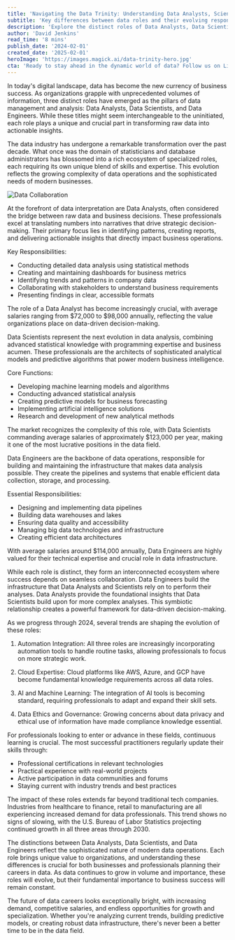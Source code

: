 ```yaml
---
title: 'Navigating the Data Trinity: Understanding Data Analysts, Scientists, and Engineers in 2024'
subtitle: 'Key differences between data roles and their evolving responsibilities'
description: 'Explore the distinct roles of Data Analysts, Data Scientists, and Data Engineers in 2024's evolving data landscape. Learn how these three crucial positions work together to transform raw data into business success, their key responsibilities, and the future trends shaping these careers.'
author: 'David Jenkins'
read_time: '8 mins'
publish_date: '2024-02-01'
created_date: '2025-02-01'
heroImage: 'https://images.magick.ai/data-trinity-hero.jpg'
cta: 'Ready to stay ahead in the dynamic world of data? Follow us on LinkedIn for regular insights into data careers, industry trends, and expert perspectives on the evolving data landscape.'
---
```


In today's digital landscape, data has become the new currency of business success. As organizations grapple with unprecedented volumes of information, three distinct roles have emerged as the pillars of data management and analysis: Data Analysts, Data Scientists, and Data Engineers. While these titles might seem interchangeable to the uninitiated, each role plays a unique and crucial part in transforming raw data into actionable insights.

The data industry has undergone a remarkable transformation over the past decade. What once was the domain of statisticians and database administrators has blossomed into a rich ecosystem of specialized roles, each requiring its own unique blend of skills and expertise. This evolution reflects the growing complexity of data operations and the sophisticated needs of modern businesses.

![Data Collaboration](https://i.magick.ai/PIXE/1738456036655_magick_img.webp)

At the forefront of data interpretation are Data Analysts, often considered the bridge between raw data and business decisions. These professionals excel at translating numbers into narratives that drive strategic decision-making. Their primary focus lies in identifying patterns, creating reports, and delivering actionable insights that directly impact business operations.

Key Responsibilities:
- Conducting detailed data analysis using statistical methods
- Creating and maintaining dashboards for business metrics
- Identifying trends and patterns in company data
- Collaborating with stakeholders to understand business requirements
- Presenting findings in clear, accessible formats

The role of a Data Analyst has become increasingly crucial, with average salaries ranging from $72,000 to $98,000 annually, reflecting the value organizations place on data-driven decision-making.

Data Scientists represent the next evolution in data analysis, combining advanced statistical knowledge with programming expertise and business acumen. These professionals are the architects of sophisticated analytical models and predictive algorithms that power modern business intelligence.

Core Functions:
- Developing machine learning models and algorithms
- Conducting advanced statistical analysis
- Creating predictive models for business forecasting
- Implementing artificial intelligence solutions
- Research and development of new analytical methods

The market recognizes the complexity of this role, with Data Scientists commanding average salaries of approximately $123,000 per year, making it one of the most lucrative positions in the data field.

Data Engineers are the backbone of data operations, responsible for building and maintaining the infrastructure that makes data analysis possible. They create the pipelines and systems that enable efficient data collection, storage, and processing.

Essential Responsibilities:
- Designing and implementing data pipelines
- Building data warehouses and lakes
- Ensuring data quality and accessibility
- Managing big data technologies and infrastructure
- Creating efficient data architectures

With average salaries around $114,000 annually, Data Engineers are highly valued for their technical expertise and crucial role in data infrastructure.

While each role is distinct, they form an interconnected ecosystem where success depends on seamless collaboration. Data Engineers build the infrastructure that Data Analysts and Scientists rely on to perform their analyses. Data Analysts provide the foundational insights that Data Scientists build upon for more complex analyses. This symbiotic relationship creates a powerful framework for data-driven decision-making.

As we progress through 2024, several trends are shaping the evolution of these roles:

1. Automation Integration: All three roles are increasingly incorporating automation tools to handle routine tasks, allowing professionals to focus on more strategic work.

2. Cloud Expertise: Cloud platforms like AWS, Azure, and GCP have become fundamental knowledge requirements across all data roles.

3. AI and Machine Learning: The integration of AI tools is becoming standard, requiring professionals to adapt and expand their skill sets.

4. Data Ethics and Governance: Growing concerns about data privacy and ethical use of information have made compliance knowledge essential.

For professionals looking to enter or advance in these fields, continuous learning is crucial. The most successful practitioners regularly update their skills through:
- Professional certifications in relevant technologies
- Practical experience with real-world projects
- Active participation in data communities and forums
- Staying current with industry trends and best practices

The impact of these roles extends far beyond traditional tech companies. Industries from healthcare to finance, retail to manufacturing are all experiencing increased demand for data professionals. This trend shows no signs of slowing, with the U.S. Bureau of Labor Statistics projecting continued growth in all three areas through 2030.

The distinctions between Data Analysts, Data Scientists, and Data Engineers reflect the sophisticated nature of modern data operations. Each role brings unique value to organizations, and understanding these differences is crucial for both businesses and professionals planning their careers in data. As data continues to grow in volume and importance, these roles will evolve, but their fundamental importance to business success will remain constant.

The future of data careers looks exceptionally bright, with increasing demand, competitive salaries, and endless opportunities for growth and specialization. Whether you're analyzing current trends, building predictive models, or creating robust data infrastructure, there's never been a better time to be in the data field.